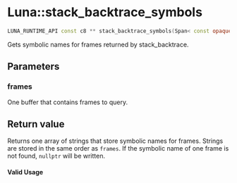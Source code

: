 # Luna::stack_backtrace_symbols

```c++
LUNA_RUNTIME_API const c8 ** stack_backtrace_symbols(Span< const opaque_t > frames)
```

Gets symbolic names for frames returned by stack_backtrace. 



## Parameters
### frames
One buffer that contains frames to query. 

## Return value
Returns one array of strings that store symbolic names for frames. Strings are stored in the same order as `frames`. If the symbolic name of one frame is not found, `nullptr` will be written. 

#### Valid Usage



